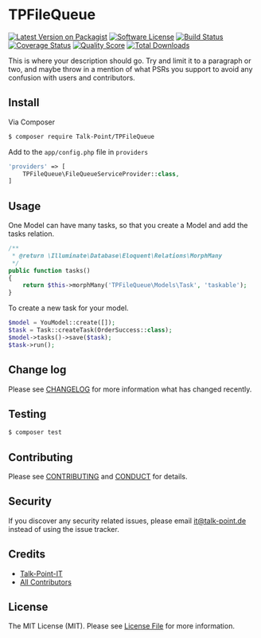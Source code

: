 # TPFileQueue

[![Latest Version on Packagist][ico-version]][link-packagist]
[![Software License][ico-license]](LICENSE.md)
[![Build Status][ico-travis]][link-travis]
[![Coverage Status][ico-scrutinizer]][link-scrutinizer]
[![Quality Score][ico-code-quality]][link-code-quality]
[![Total Downloads][ico-downloads]][link-downloads]

This is where your description should go. Try and limit it to a paragraph or two, and maybe throw in a mention of what
PSRs you support to avoid any confusion with users and contributors.

## Install

Via Composer

``` bash
$ composer require Talk-Point/TPFileQueue
```

Add to the `app/config.php` file in `providers`

```php
'providers' => [
    TPFileQueue\FileQueueServiceProvider::class,
]
```

## Usage

One Model can have many tasks, so that you create a Model and add the tasks relation.

``` php
/**
 * @return \Illuminate\Database\Eloquent\Relations\MorphMany
 */
public function tasks()
{
    return $this->morphMany('TPFileQueue\Models\Task', 'taskable');
}
```

To create a new task for your model.

```php
$model = YouModel::create([]);
$task = Task::createTask(OrderSuccess::class);
$model->tasks()->save($task);
$task->run();
```

## Change log

Please see [CHANGELOG](CHANGELOG.md) for more information what has changed recently.

## Testing

``` bash
$ composer test
```

## Contributing

Please see [CONTRIBUTING](CONTRIBUTING.md) and [CONDUCT](CONDUCT.md) for details.

## Security

If you discover any security related issues, please email it@talk-point.de instead of using the issue tracker.

## Credits

- [Talk-Point-IT][link-author]
- [All Contributors][link-contributors]

## License

The MIT License (MIT). Please see [License File](LICENSE.md) for more information.

[ico-version]: https://img.shields.io/packagist/v/Talk-Point/TPFileQueue.svg?style=flat-square
[ico-license]: https://img.shields.io/badge/license-MIT-brightgreen.svg?style=flat-square
[ico-travis]: https://img.shields.io/travis/Talk-Point/TPFileQueue/master.svg?style=flat-square
[ico-scrutinizer]: https://img.shields.io/scrutinizer/coverage/g/Talk-Point/TPFileQueue.svg?style=flat-square
[ico-code-quality]: https://img.shields.io/scrutinizer/g/Talk-Point/TPFileQueue.svg?style=flat-square
[ico-downloads]: https://img.shields.io/packagist/dt/Talk-Point/TPFileQueue.svg?style=flat-square

[link-packagist]: https://packagist.org/packages/Talk-Point/TPFileQueue
[link-travis]: https://travis-ci.org/Talk-Point/TPFileQueue
[link-scrutinizer]: https://scrutinizer-ci.com/g/Talk-Point/TPFileQueue/code-structure
[link-code-quality]: https://scrutinizer-ci.com/g/Talk-Point/TPFileQueue
[link-downloads]: https://packagist.org/packages/Talk-Point/TPFileQueue
[link-author]: https://github.com/Talk-Point
[link-contributors]: ../../contributors
